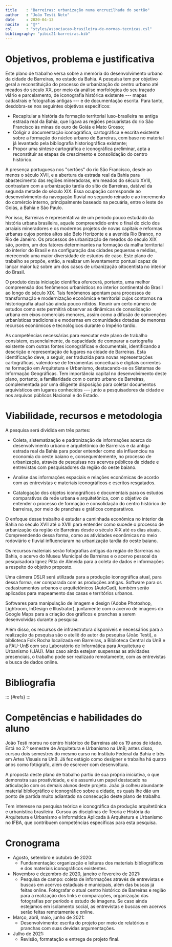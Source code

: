 ```yaml
---
title    : "Barreiras: urbanização numa encruzilhada do sertão"
author   : "João Testi Neto"
date     : 2020-04-13
nocite   : "@*"
csl      : "styles/associacao-brasileira-de-normas-tecnicas.csl"
bibliography: "pibic21-barreiras.bib"
---
```


Objetivos, problema e justificativa
===================================

Este plano de trabalho versa sobre a memória do desenvolvimento urbano
da cidade de Barreiras, no estado da Bahia. A pesquisa tem por objetivo
geral a reconstituição do processo de urbanização do centro urbano até
meados do século XX, por meio da análise morfológica do seu traçado
viário e parcelamento, de iconografia histórica existente --- mapas
cadastrais e fotografias antigas --- e de documentação escrita. Para
tanto, desdobra-se nos seguintes objetivos específicos:

- Recapitular a história da formação territorial luso-brasileira na
  antiga estrada real da Bahia, que ligava as regiões pecuaristas do rio
  São Francisco às minas de ouro de Goiás e Mato Grosso;
- Coligir a documentação iconográfica, cartográfica e escrita existente
  sobre a formação do núcleo urbano de Barreiras, com base no material
  já levantado pela bibliografia historiográfica existente;
- Propor uma síntese cartográfica e iconográfica preliminar, apta a
  reconstituir as etapas de crescimento e consolidação do centro
  histórico.

A presença portuguesa nos "sertões" do rio São Francisco, desde ao menos
o século XVII, e a abertura da estrada real da Bahia para abastecimento
das regiões mineradoras, em meados do século XVIII, contrastam com a
urbanização tardia do sítio de Barreiras, datável da segunda metade do
século XIX. Essa ocupação corresponde ao desenvolvimento da navegação
fluvial no segundo reinado e ao incremento do comércio interno,
principalmente baseado na pecuária, entre o leste de Goiás, a Bahia e
São Paulo.

Por isso, Barreiras é representativa de um período pouco estudado da
história urbana brasileira, aquele compreendido entre o final do ciclo
dos arraiais mineradores e os modernos projetos de novas capitais e
reformas urbanas cujos pontos altos são Belo Horizonte e a avenida Rio
Branco, no Rio de Janeiro. Os processos de urbanização de meados do
século XIX são, porém, um dos fatores determinantes na formação da malha
territorial do interior do Brasil e na configuração das cidades pequenas
e médias, merecendo uma maior diversidade de estudos de caso. Este plano
de trabalho se propõe, então, a realizar um levantamento pontual capaz
de lançar maior luz sobre um dos casos de urbanização oitocentista no
interior do Brasil.

O produto desta iniciação científica oferecerá, portanto, uma melhor
compreensão dos fenômenos urbanísticos no interior continental do Brasil
ao longo do século XIX. Tais fenômenos apontam para processos de
transformação e modernização econômica e territorial cujos contornos na
historiografia atual são ainda pouco nítidos. Reunir um certo número de
estudos como este permitirá observar as dinâmicas de consolidação urbana
em eixos comerciais menores, assim como a difusão de convenções
urbanísticas tradicionais e modernas em comunidades dotadas de menores
recursos econômicos e tecnológicos durante o Império tardio.

As competências necessárias para executar este plano de trabalho
consistem, essencialmente, da capacidade de comparar a cartografia
existente com outras fontes iconográficas e documentais, identificando a
descrição e representação de lugares na cidade de Barreiras. Esta
identificação deve, a seguir, ser traduzida para novas representações
cartográficas, valendo-se de ferramentas conceituais e digitais
correntes na formação em Arquitetura e Urbanismo, destacando-se os
Sistemas de Informação Geográficas. Tem importância capital no
desenvolvimento deste plano, portanto, a familiaridade com o centro
urbano de Barreiras, complementada por uma diligente disposição para
coletar documentos arquivísticos em lugares conhecidos --- junto a
pesquisadores da cidade e nos arquivos públicos Nacional e do Estado.

Viabilidade, recursos e metodologia
===================================

A pesquisa será dividida em três partes:

-	Coleta, sistematização e padronização de informações acerca do
  desenvolvimento urbano e arquitetônico de Barreiras e da antiga
  estrada real da Bahia para poder entender como ela influenciou na
  economia do oeste baiano e, consequentemente, no processo de
  urbanização, através de pesquisas nos acervos públicos da cidade e
  entrevistas com pesquisadores da região do oeste baiano.

-	Analise das informações espaciais e relações econômicas de acordo com
  as entrevistas e materiais iconográficos e escritos resgatados.

-	Catalogação dos objetos iconográficos e documentais para os estudos
  comparativos da rede urbana e arquitetônica, com o objetivo de
  entender o processo de formação e consolidação do centro histórico de
  barreiras, por meio de pranchas e gráficos comparativos.

O enfoque desse trabalho é estudar a caminhada econômica no interior da
Bahia no século XVII até o XVIII para entender como sucede o processo de
urbanização da região de Barreiras desde o século XIX até os dias
atuais. Compreendendo dessa forma, como as atividades econômicas no meio
rodoviário e fluvial influenciaram na urbanização tardia do oeste
baiano.    

Os recursos materiais serão fotografias antigas da região de Barreiras
na Bahia, o acervo do Museu Municipal de Barreiras e o acervo pessoal da
pesquisadora Ignez Pitta de Almeida para a coleta de dados e informações
a respeito do objetivo proposto.

Uma câmera DSLR será utilizada para a produção iconográfica atual, para
dessa forma, ser comparada com as produções antigas. Software para os
cadastramentos urbanos e arquitetônicos (AutoCad), também serão
aplicados para mapeamento das casas e territórios urbanos.

Softwares para manipulação de imagem e design (Adobe Photoshop,
Lightroom, InDesign e Illustrator), juntamente com o acervo de imagens
do Google Maps para a criação dos gráficos e pranchas a serem
desenvolvidas durante a pesquisa.

Além disso, os recursos de infraestrutura disponíveis e necessários para
a realização da pesquisa são o ateliê do autor da pesquisa (João Testi),
a biblioteca Folk Rocha localizada em Barreiras, a Biblioteca Central da
UnB e a FAU-UnB com seu Laboratório de Informática para Arquitetura e
Urbanismo (LIAU). Mas caso ainda estejam suspensas as atividades
presenciais, o trabalho pode ser realizado remotamente, com as
entrevistas e busca de dados online.

Bibliografia
============

::: {#refs}
:::

Competências e habilidades do aluno
===================================

João Testi morou no centro histórico de Barreiras até os 19 anos de
idade. Está no 2.º semestre de Arquitetura e Urbanismo na UnB; antes
disso, cursou dois semestres do mesmo curso no Instituto Federal da
Bahia e três em Artes Visuais na UnB. Já fez estágio como designer e
trabalha há quatro anos como fotógrafo, além de escrever com
desenvoltura.

A proposta deste plano de trabalho partiu de sua própria iniciativa, o
que demonstra sua proatividade, e ele assumiu um papel destacado na
articulação com os demais alunos deste projeto. João já colheu abundante
material bibliográfico e iconográfico sobre a cidade, os quais lhe dão
um ponto de partida muito adiantado na consecução deste plano de
trabalho.

Tem interesse na pesquisa teórica e iconográfica da produção
arquitetônica e urbanística brasileira. Cursou as disciplinas de Teoria
e História da Arquitetura e Urbanismo e Informática Aplicada à
Arquitetura e Urbanismo no IFBA, que contribuem competências específicas
para esta pesquisa.

Cronograma
==========

- Agosto, setembro e outubro de 2020: 
  - Fundamentação: organização e leituras dos materiais bibliográficos e dos materiais iconográficos existentes.
- Novembro e dezembro de 2020, janeiro e fevereiro de 2021: 
  - Pesquisa de campo: coleta de informações através de entrevistas e buscas em acervos estaduais e municipais, além das buscas já feitas online. Fotografar o atual centro histórico de Barreiras e região para a realização dos links e comparações, organização das fotografias por período e estudo de imagens. Se caso ainda estejamos em isolamento social, as entrevistas e buscas em acervos serão feitas remotamente e online.
- Março, abril, maio, junho de 2021: 
  - Desenvolvimento: escrita do projeto por meio de relatórios e pranchas com suas devidas argumentações. 
- Julho de 2021: 
  - Revisão, formatação e entrega de projeto final.     

